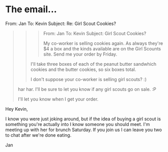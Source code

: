 # The email...

From: Jan
To: Kevin
Subject: Re: Girl Scout Cookies?

> > > From: Jan
> > > To: Kevin
> > > Subject: Girl Scout Cookies?
> > > 
> > > My co-worker is selling cookies again. As always they're $4 a box
> > > and the kinds available are on the Girl Scounts site. Send me your
> > > order by Friday.
> > 
> > I'll take three boxes of each of the peanut butter
> > sandwhich cookies and the butter cookies, so six boxes total.
> > 
> > I don't suppose your co-worker is selling girl scouts? :)
> 
> har har. I'll be sure to let you know if any girl scouts go on sale.
> :P
> 
> I'll let you know when I get your order.

Hey Kevin,

I know you were just joking around, but if the idea of buying a girl
scout is something you're actually into I know someone you should
meet. I'm meeting up with her for brunch Saturday. If you join us I
can leave you two to chat after we're done eating.

Jan
